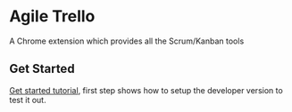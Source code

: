 # Agile Trello

A Chrome extension which provides all the Scrum/Kanban tools

## Get Started

[Get started tutorial](https://developer.chrome.com/extensions/getstarted), first step shows how to setup the developer version to test it out.
